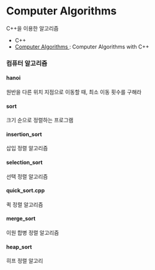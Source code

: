 # Computer Algorithms 
C++을 이용한 알고리즘

- C++
- [Computer Algorithms ](https://github.com/hyejeong99/ComputerAlgorithms) : Computer Algorithms with C++

### 컴퓨터 알고리즘
#### hanoi
원반을 다른 위치 지점으로 이동할 때, 최소 이동 횟수를 구해라

#### sort
크기 순으로 정렬하는 프로그램

#### insertion_sort
삽입 정렬 알고리즘

#### selection_sort
선택 정렬 알고리즘

#### quick_sort.cpp
퀵 정렬 알고리즘

#### merge_sort
이원 합병 정렬 알고리즘

#### heap_sort
히프 정렬 알고리
